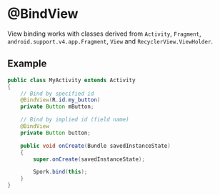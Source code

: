 # @BindView

View binding works with classes derived from `Activity`, `Fragment`, `android.support.v4.app.Fragment`, `View` and `RecyclerView.ViewHolder`.

## Example

```java
public class MyActivity extends Activity
{
	// Bind by specified id
	@BindView(R.id.my_button)
	private Button mButton;

	// Bind by implied id (field name)
	@BindView
	private Button button;

	public void onCreate(Bundle savedInstanceState)
	{
		super.onCreate(savedInstanceState);

		Spork.bind(this);
	}
}
```